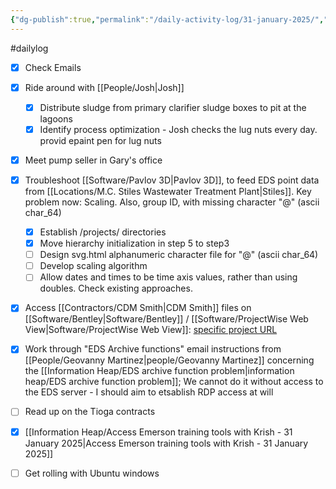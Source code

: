 ```yaml
---
{"dg-publish":true,"permalink":"/daily-activity-log/31-january-2025/","noteIcon":"","created":"2025-01-31T09:46:03.402-06:00"}
---
```


#dailylog 
- [x] Check Emails
- [x] Ride around with [[People/Josh\|Josh]]
	- [x] Distribute sludge from primary clarifier sludge boxes to pit at the lagoons
	- [x] Identify process optimization - Josh checks the lug nuts every day. provid epaint pen for lug nuts
- [x] Meet pump seller in Gary's office
- [x] Troubleshoot [[Software/Pavlov 3D\|Pavlov 3D]], to feed EDS point data from [[Locations/M.C. Stiles Wastewater Treatment Plant\|Stiles]]. Key problem now: Scaling. Also, group ID, with missing character "@" (ascii char_64)
	- [x] Establish /projects/ directories
	- [x] Move hierarchy initialization in step 5 to step3
	- [ ] Design svg.html alphanumeric character file for "@" (ascii char_64)
	- [ ] Develop scaling algorithm
	- [ ] Allow dates and times to be time axis values, rather than using doubles. Check existing approaches.
- [x] Access [[Contractors/CDM Smith\|CDM Smith]] files on [[Software/Bentley\|Software/Bentley]] / [[Software/ProjectWise Web View\|Software/ProjectWise Web View]]: [specific project URL](https://connect-projectwisewebview.bentley.com/connection/9ec17b8d957a12eaa066d17a77c184371328ab9e?project=22e9fe05-ab91-4d9c-9086-b0db16cffeea)
- [x] Work through "EDS Archive functions" email instructions from [[People/Geovanny Martinez\|people/Geovanny Martinez]] concerning the [[Information Heap/EDS archive function problem\|information heap/EDS archive function problem]]; We cannot do it without access to the EDS server - I should aim to etsablish RDP access at will
- [ ] Read up on the Tioga contracts
- [x] [[Information Heap/Access Emerson training tools with Krish - 31 January 2025\|Access Emerson training tools with Krish - 31 January 2025]]
- [ ] Get rolling with Ubuntu windows

